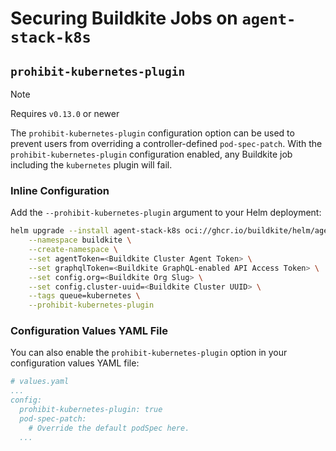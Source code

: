 # Securing Buildkite Jobs on `agent-stack-k8s`

## `prohibit-kubernetes-plugin`

> [!NOTE]
> Requires `v0.13.0` or newer

The `prohibit-kubernetes-plugin` configuration option can be used to prevent users from overriding a controller-defined `pod-spec-patch`.
With the `prohibit-kubernetes-plugin` configuration enabled, any Buildkite job including the `kubernetes` plugin will fail.

### Inline Configuration

Add the `--prohibit-kubernetes-plugin` argument to your Helm deployment:

```bash
helm upgrade --install agent-stack-k8s oci://ghcr.io/buildkite/helm/agent-stack-k8s \
    --namespace buildkite \
    --create-namespace \
    --set agentToken=<Buildkite Cluster Agent Token> \
    --set graphqlToken=<Buildkite GraphQL-enabled API Access Token> \
    --set config.org=<Buildkite Org Slug> \
    --set config.cluster-uuid=<Buildkite Cluster UUID> \
    --tags queue=kubernetes \
    --prohibit-kubernetes-plugin
```

### Configuration Values YAML File

You can also enable the `prohibit-kubernetes-plugin` option in your configuration values YAML file:

```yaml
# values.yaml
...
config:
  prohibit-kubernetes-plugin: true
  pod-spec-patch:
    # Override the default podSpec here.
  ...
```

